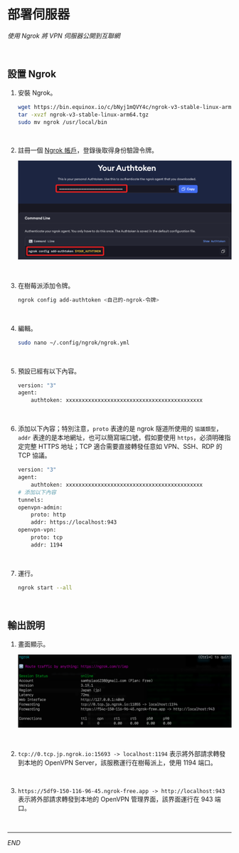 # 部署伺服器 

_使用 Ngrok 將 VPN 伺服器公開到互聯網_

<br>

## 設置 Ngrok

1. 安裝 Ngrok。

    ```bash
    wget https://bin.equinox.io/c/bNyj1mQVY4c/ngrok-v3-stable-linux-arm64.tgz
    tar -xvzf ngrok-v3-stable-linux-arm64.tgz
    sudo mv ngrok /usr/local/bin
    ```

<br>

2. 註冊一個 [Ngrok 帳戶](https://ngrok.com/)，登錄後取得身份驗證令牌。

    ![](images/img_19.png)

<br>

3. 在樹莓派添加令牌。

    ```bash
    ngrok config add-authtoken <自己的-ngrok-令牌>
    ```

<br>

4. 編輯。

    ```bash
    sudo nano ~/.config/ngrok/ngrok.yml
    ```

<br>

5. 預設已經有以下內容。

    ```bash
    version: "3"
    agent:
        authtoken: xxxxxxxxxxxxxxxxxxxxxxxxxxxxxxxxxxxxxxxxxxx
    ```

<br>

6. 添加以下內容；特別注意，`proto` 表達的是 ngrok 隧道所使用的 `協議類型`，`addr` 表達的是本地網址，也可以簡寫端口號，假如要使用 `https`，必須明確指定完整 HTTPS 地址；TCP 適合需要直接轉發任意如 VPN、SSH、RDP 的 TCP 協議。

    ```bash
    version: "3"
    agent:
        authtoken: xxxxxxxxxxxxxxxxxxxxxxxxxxxxxxxxxxxxxxxxxxx
    # 添加以下內容
    tunnels:
    openvpn-admin:
        proto: http
        addr: https://localhost:943
    openvpn-vpn:
        proto: tcp
        addr: 1194
    ```

<br>

7. 運行。

    ```bash
    ngrok start --all
    ```

<br>

## 輸出說明

1. 畫面顯示。

    ![](images/img_14.png)

<br>

2. `tcp://0.tcp.jp.ngrok.io:15693 -> localhost:1194` 表示將外部請求轉發到本地的 OpenVPN Server，該服務運行在樹莓派上，使用 1194 端口。

<br>

3. `https://5df9-150-116-96-45.ngrok-free.app -> http://localhost:943` 表示將外部請求轉發到本地的 OpenVPN 管理界面，該界面運行在 943 端口。

<br>

___

_END_